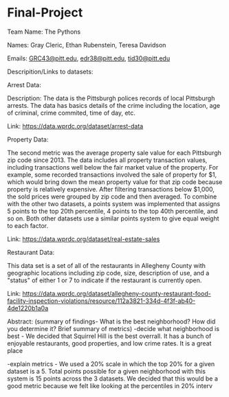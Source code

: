# Final-Project
Team Name: The Pythons

Names: Gray Cleric, Ethan Rubenstein, Teresa Davidson

Emails: GRC43@pitt.edu, edr38@pitt.edu, tid30@pitt.edu



Descripition/Links to datasets:

Arrest Data:

Description: The data is the Pittsburgh polices records of local Pittsburgh arrests.  The data has basics details of the crime including 
the location, age of criminal, crime commited, time of day, etc.  

Link: https://data.wprdc.org/dataset/arrest-data

Property Data:

The second metric was the average property sale value for each Pittsburgh zip code since 2013. The data includes all property transaction values, including transactions well below the fair market value of the property. For example, some recorded transactions involved the sale of property for $1, which would bring down the mean property value for that zip code because property is relatively expensive. After filtering transactions below $1,000, the sold prices were grouped by zip code and then averaged. To combine with the other two datasets, a points system was implemented that assigns 5 points to the top 20th percentile, 4 points to the top 40th percentile, and so on. Both other datasets use a similar points system to give equal weight to each factor.

Link: https://data.wprdc.org/dataset/real-estate-sales


Restaurant Data:

This data set is a set of all of the restaurants in Allegheny County with geographic locations including zip code, size, description of use, and a "status" of either 1 or 7 to indicate if the restaurant is currently open.

Link: https://data.wprdc.org/dataset/allegheny-county-restaurant-food-facility-inspection-violations/resource/112a3821-334d-4f3f-ab40-4de1220b1a0a



Abstract: (summary of findings- What is the best neighborhood? How did you determine it? Brief summary of metrics)
-decide what neighborhood is best - We decided that Squirrel Hill is the best overrall.  It has a bunch of enjoyable restaurants, good properties, and low crime rates.  It is a great place 

-explain metrics - We used a 20% scale in which the top 20% for a given dataset is a 5.  Total points possible for a given neighborhood
with this system is 15 points across the 3 datasets.  We decided that this would be a good metric because we felt like looking at the percentiles 
in 20% interv
